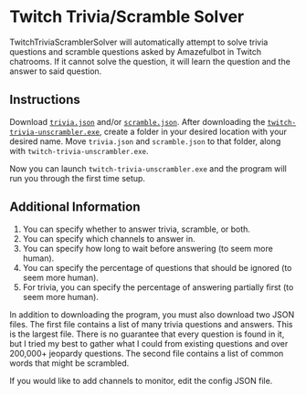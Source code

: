 # Twitch Trivia/Scramble Solver

TwitchTriviaScramblerSolver will automatically attempt to solve trivia questions and scramble questions asked by Amazefulbot in Twitch chatrooms. If it cannot solve the question, it will learn the question and the answer to said question.

## Instructions

Download [`trivia.json`](https://github.com/ActuallyGiggles/twitch-trivia-scramble-solver/blob/main/trivia.json) and/or [`scramble.json`](https://github.com/ActuallyGiggles/twitch-trivia-scramble-solver/blob/main/words.json). After downloading the [`twitch-trivia-unscrambler.exe`](https://github.com/ActuallyGiggles/twitch-trivia-scramble-solver/releases/tag/1.0.0), create a folder in your desired location with your desired name. Move `trivia.json` and `scramble.json` to that folder, along with `twitch-trivia-unscrambler.exe`.

Now you can launch `twitch-trivia-unscrambler.exe` and the program will run you through the first time setup.

## Additional Information

1. You can specify whether to answer trivia, scramble, or both.
2. You can specify which channels to answer in.
3. You can specify how long to wait before answering (to seem more human).
4. You can specify the percentage of questions that should be ignored (to seem more human).
5. For trivia, you can specify the percentage of answering partially first (to seem more human).

In addition to downloading the program, you must also download two JSON files. The first file contains a list of many trivia questions and answers. This is the largest file. There is no guarantee that every question is found in it, but I tried my best to gather what I could from existing questions and over 200,000+ jeopardy questions. The second file contains a list of common words that might be scrambled.

If you would like to add channels to monitor, edit the config JSON file.
